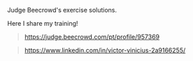 Judge Beecrowd's exercise solutions.

Here I share my training!

> https://judge.beecrowd.com/pt/profile/957369

> https://www.linkedin.com/in/victor-vinicius-2a9166255/
